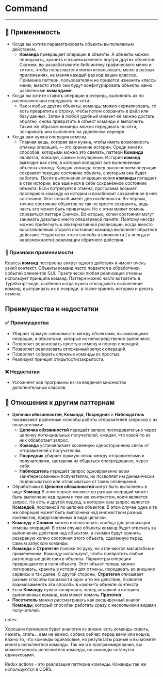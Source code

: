 # Command

___

## 🤔 Применимость

- Когда вы хотите параметризовать объекты выполняемым действием.
  - **Команда** превращает операции в объекты. А объекты можно передавать,
хранить и взаимозаменять внутри других объектов. Скажем, вы разрабатываете
библиотеку графического меню и хотите, чтобы пользователи могли использовать
меню в разных приложениях, не меняя каждый раз код ваших классов. Применив
паттерн, пользователям не придётся изменять классы меню, вместо этого они
будут конфигурировать объекты меню различными **командами**.
- Когда вы хотите ставить операции в очередь, выполнять их по расписанию или
передавать по сети.
  - Как и любые другие объекты, команды можно сериализовать, то есть
превратить в строку, чтобы потом сохранить в файл или базу данных. Затем в
любой удобный момент её можно достать обратно, снова превратить в объект
команды и выполнить. Таким же образом команды можно передавать по сети,
логировать или выполнять на удалённом сервере.
- Когда вам нужна операция отмены.
  - Главная вещь, которая вам нужна, чтобы иметь возможность отмены
операций, — это хранение истории. Среди многих способов, которыми можно это
сделать, паттерн **Команда** является, пожалуй, самым популярным.
История **команд** выглядит как стек, в который попадают все выполненные
объекты команд. Каждая команда перед выполнением операции сохраняет текущее
состояние объекта, с которым она будет работать. После выполнения операции
копия **команды** попадает в стек истории, все ещё неся в себе сохранённое
состояние объекта. Если потребуется отмена, программа возьмёт последнюю
команду из истории и возобновит сохранённое в ней состояние. Этот способ
имеет две особенности. Во-первых, точное состояние объектов не так-то просто
сохранить, ведь часть его может быть приватным. Но с этим может помочь
справиться паттерн Снимок. Во-вторых, копии состояния могут занимать
довольно много оперативной памяти. Поэтому иногда можно прибегнуть к
альтернативной реализации, когда вместо восстановления старого состояния
команда выполняет обратное действие. Недостаток этого способа в сложности (
а иногда и невозможности) реализации обратного действия.

### 🎯 Признаки применимости

Классы **команд** построены вокруг одного действия и имеют очень узкий
контекст. Объекты команд часто подаются в обработчики событий элементов GUI.
Практически любая реализация отмены использует принципа команд. Паттерн
можно часто встретить в TypeScript-коде, особенно когда нужно откладывать
выполнение команд, выстраивать их в очереди, а также хранить историю и
делать отмену.

## Преимущества и недостатки

### ✅ Преимущества

- Убирает прямую зависимость между объектами, вызывающими операции, и
объектами, которые их непосредственно выполняют.
- Позволяет реализовать простую отмену и повтор операций.
- Позволяет реализовать отложенный запуск операций.
- Позволяет собирать сложные команды из простых.
- Реализует принцип открытости/закрытости.

### ❌ Недостатки

- Усложняет код программы из-за введения множества дополнительных классов.

## 🔁 Отношения к другим паттернам

- **Цепочка обязанностей**, **Команда**, **Посредник** и **Наблюдатель** показывают
различные способы работы отправителей запросов с их получателями:
  - **Цепочка обязанностей** передаёт запрос последовательно через цепочку
потенциальных получателей, ожидая, что какой-то из них обработает запрос.
  - **Команда** устанавливает косвенную одностороннюю связь от отправителей к получателям.
  - **Посредник** убирает прямую связь между отправителями и получателями, заставляя
их общаться опосредованно, через себя.
  - **Наблюдатель** передаёт запрос одновременно всем заинтересованным
  получателям, но позволяет им динамически подписываться или отписываться от
таких оповещений.
- Обработчики в **Цепочке обязанностей** могут быть выполнены в виде
**Команд**.В этом случае множество разных операций может быть выполнено над
одним и тем же контекстом, коим является запрос. Но есть и другой подход, в
котором сам запрос является **Командой**, посланной по цепочке объектов. В
этом случае одна и та же операция может быть выполнена над множеством разных
контекстов, представленных в виде цепочки.
- **Команду** и **Снимок** можно использовать сообща для реализации отмены
операций. В этом случае объекты команд будут отвечать за выполнение действия
над объектом, а снимки будут хранить резервную копию состояния этого
объекта, сделанную перед самым запуском команды.
- **Команда** и **Стратегия** похожи по духу, но отличаются масштабом и
применением: Команду используют, чтобы превратить любые разнородные действия
в объекты. Параметры операции превращаются в поля объекта. Этот объект
теперь можно логировать, хранить в истории для отмены, передавать во внешние
сервисы и так далее. С другой стороны, **Стратегия** описывает разные
способы произвести одно и то же действие, позволяя взаимозаменять эти
способы в каком-то объекте контекста.
- Если **Команду** нужно копировать перед вставкой в историю выполненных
команд, вам может помочь **Прототип**.
- **Посетитель** можно рассматривать как расширенный аналог **Команды**,
который способен работать сразу с несколькими видами получателей.

notes:

Хорошим примером будет аналогия из жизни:
есть команды сидеть, лежать, спать... вам не важно, собака сейчас перед вами
или кошка, важно то, что команды одинаковые, но результаты разные и вы можете
менять исполнителя команды. Так же и в программировании, вы можете менять
исполнителя команды, но команды останутся одинаковыми.

Redux actions - это реализация паттерна команды.
Команды так же используются в CQRS.
